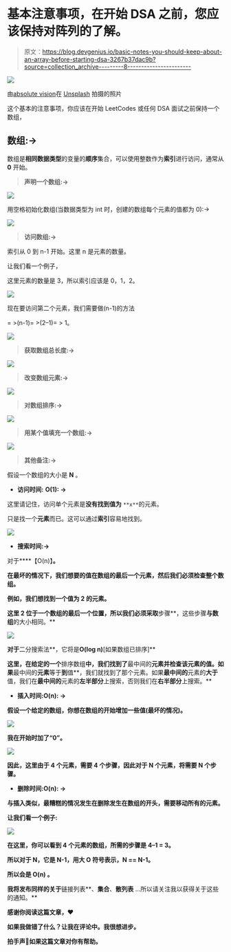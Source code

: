 # 基本注意事项，在开始 DSA 之前，您应该保持对阵列的了解。

> 原文：<https://blog.devgenius.io/basic-notes-you-should-keep-about-an-array-before-starting-dsa-3267b37dac9b?source=collection_archive---------8----------------------->

![](img/01bb41a48fc344fbeac6e7b3593182c7.png)

由[absolute vision](https://unsplash.com/es/@freegraphictoday?utm_source=medium&utm_medium=referral)在 [Unsplash](https://unsplash.com?utm_source=medium&utm_medium=referral) 拍摄的照片

这个基本的注意事项，你应该在开始 LeetCodes 或任何 DSA 面试之前保持一个数组，

## **数组:→**

数组是**相同数据类型**的变量的**顺序**集合，可以使用整数作为**索引**进行访问，通常从 **0** 开始。

> **声明一个数组:→**

![](img/c8b0c4cdef721c405112033ab404f156.png)

用空格初始化数组(当数据类型为 int 时，创建的数组每个元素的值都为 0):→

![](img/629cbca3681adb7701b3cbf94fb9873e.png)

> **访问数组:→**

索引从 0 到 n-1 开始。这里 n 是元素的数量。

让我们看一个例子，

这里元素的数量是 3，所以索引应该是 0，1，2。

![](img/1e25ff09bdf4c37c36177b14addebb26.png)

现在要访问第二个元素，我们需要做(n-1)的方法

= >(n-1)= >(2–1)= > 1。

![](img/ca9af44cddd16a4db5f8a245035d9ab5.png)

> **获取数组总长度:→**

![](img/991252535006c02dd9a6361fc8ad8876.png)

> **改变数组元素:→**

![](img/c3caff93323875a84680f168a8ab06cf.png)

> **对数组排序:→**

![](img/cffff984cb07b3c133755d0b602f85d8.png)

> **用某个值填充一个数组:→**

![](img/72e192924199552e36aabfb601afb430.png)

> **其他备注:→**

假设一个数组的大小是 **N** 。

*   **访问时间:** **O(1): →**

这里请记住，访问单个元素是**没有找到值为** `**x**`的元素。

只是找一个**元素**而已。这可以通过**索引**容易地找到。

![](img/ca9af44cddd16a4db5f8a245035d9ab5.png)

*   **搜索时间:→**

对于****【O(n)】**。**

**在最坏的情况下，我们想要的值在数组的最后一个元素，然后我们必须检查整个数组。**

**例如，我们想找到一个值为 2 的元素。**

**这里 2 位于一个数组的最后一个位置，所以我们必须采取**步骤**，这些步骤**与数组**的大小相同。**

**![](img/87851462867d95df6c6281e616feb8ee.png)**

**对于**二分搜索法**，它将是**O(log n)**[如果数组已排序]**

**这里，在给定的一个**排序数组**中，我们找到了**最中间的**元素并检查该元素的值。如果**最中间的**元素**等于**到**值**，我们就找到了那个元素。如果**最中间的**元素的**大于**值，我们在**最中间的**元素的**左半部分**上搜索，否则我们在**右半部分**上搜索。**

*   ****插入时间:O(n): →****

**假设一个给定的数组，你想在数组的开始增加一些值(最坏的情况)。**

**![](img/546911ad0683146f0d2c590a4c8b6121.png)**

**我在开始时加了“0”。**

**![](img/463a7089db180885cd45aaa176c04730.png)**

**因此，这里由于 4 个元素，需要 4 个步骤，因此对于 N 个元素，将需要 N 个步骤。**

*   ****删除时间:O(n): →****

**与插入类似，最糟糕的情况发生在删除发生在数组的开头，需要移动所有的元素。**

**让我们看一个例子:**

**![](img/104d4420062ecccdc3daec8393d320ea.png)**

**在这里，你可以看到 4 个元素的数组，所需的步骤是 4–1 = 3。**

**所以对于 N，它是 N-1，用大 O 符号表示，N == N-1。**

**所以会是 **O(n)** 。**

**我将发布同样的关于**链接列表**、**集合**、**散列表** …所以请关注我以获得关于这些的通知。**

**感谢你阅读这篇文章，❤**

**如果我做错了什么？让我在评论中。我很想进步。**

**拍手声👏如果这篇文章对你有帮助。**